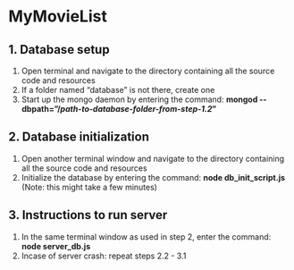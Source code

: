 # MyMovieList

## 1. Database setup

  1. Open terminal and navigate to the directory containing all the source code and resources
  1. If a folder named “database” is not there, create one
  1. Start up the mongo daemon by entering the command: **mongod --dbpath=”/_path-to-database-folder-from-step-1.2_”**

## 2. Database initialization

  1. Open another terminal window and navigate to the directory containing all the source code and resources
  1. Initialize the database by entering the command: **node db_init_script.js**
     (Note: this might take a few minutes)

## 3. Instructions to run server
  1. In the same terminal window as used in step 2, enter the command: **node server_db.js**
  1. Incase of server crash: repeat steps 2.2 - 3.1 
